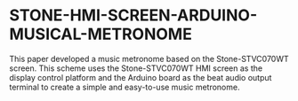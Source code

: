 # STONE-HMI-SCREEN-ARDUINO-MUSICAL-METRONOME
This paper developed a music metronome based on the Stone-STVC070WT screen. This scheme uses the Stone-STVC070WT HMI screen as the display control platform and the Arduino board as the beat audio output terminal to create a simple and easy-to-use music metronome.
